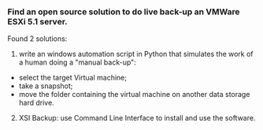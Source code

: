 
### Find an open source solution to do live back-up an VMWare ESXi 5.1 server.
Found 2 solutions:
1. write an windows automation script in Python that simulates the work of a human doing a "manual back-up":
* select the target Virtual machine;
* take a snapshot;
* move the folder containing the virtual machine on another data storage hard drive.
2. XSI Backup: use Command Line Interface to install and use the software.
